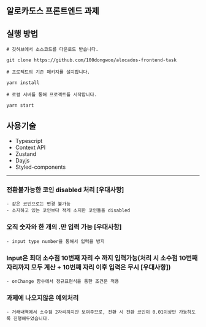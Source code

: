 ## 알로카도스 프론트엔드 과제


## 실행 방법
```
# 깃허브에서 소스코드를 다운로드 받습니다.

git clone https://github.com/100dongwoo/alocados-frontend-task

# 프로젝트의 기존 패키지를 설치합니다.

yarn install

# 로컬 서버를 통해 프로젝트를 시작합니다.

yarn start

```



## 사용기술

- Typescript
- Context API
- Zustand
- Dayjs
- Styled-components


<hr/>

###  전환불가능한 코인 disabled 처리 [우대사항]
```
- 같은 코인으로는 변경 불가능
- 소지하고 있는 코인보다 적게 소지한 코인들을 disabled
```


###  오직 숫자와 한 개의 .만 입력 가능 [우대사항]
```
- input type number을 통해서 입력을 방지
```


###  Input은 최대 소수점 10번째 자리 수 까지 입력가능(처리 시 소수점 10번째 자리까지 모두 계산 + 10번째 자리 이후 입력은 무시 [우대사항])
```
- onChange 함수에서 정규표현식을 통한 조건문 적용
```



### 과제에 나오지않은 예외처리

```
- 거래내역에서 소수점 2자리까지만 보여주므로, 전환 시 전환 코인이 0.01이상만 가능하도록 진행해두었습니다.

```

